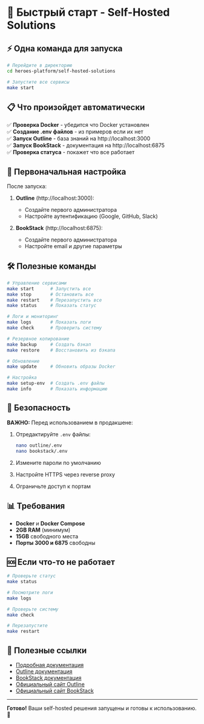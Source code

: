 # 🚀 Быстрый старт - Self-Hosted Solutions

## ⚡ Одна команда для запуска

```bash
# Перейдите в директорию
cd heroes-platform/self-hosted-solutions

# Запустите все сервисы
make start
```

## 📋 Что произойдет автоматически

✅ **Проверка Docker** - убедится что Docker установлен  
✅ **Создание .env файлов** - из примеров если их нет  
✅ **Запуск Outline** - база знаний на http://localhost:3000  
✅ **Запуск BookStack** - документация на http://localhost:6875  
✅ **Проверка статуса** - покажет что все работает  

## 🔧 Первоначальная настройка

После запуска:

1. **Outline** (http://localhost:3000):
   - Создайте первого администратора
   - Настройте аутентификацию (Google, GitHub, Slack)

2. **BookStack** (http://localhost:6875):
   - Создайте первого администратора
   - Настройте email и другие параметры

## 🛠️ Полезные команды

```bash
# Управление сервисами
make start      # Запустить все
make stop       # Остановить все
make restart    # Перезапустить все
make status     # Показать статус

# Логи и мониторинг
make logs       # Показать логи
make check      # Проверить систему

# Резервное копирование
make backup     # Создать бэкап
make restore    # Восстановить из бэкапа

# Обновление
make update     # Обновить образы Docker

# Настройка
make setup-env  # Создать .env файлы
make info       # Показать информацию
```

## 🔐 Безопасность

**ВАЖНО:** Перед использованием в продакшене:

1. Отредактируйте `.env` файлы:
   ```bash
   nano outline/.env
   nano bookstack/.env
   ```

2. Измените пароли по умолчанию
3. Настройте HTTPS через reverse proxy
4. Ограничьте доступ к портам

## 📊 Требования

- **Docker** и **Docker Compose**
- **2GB RAM** (минимум)
- **15GB** свободного места
- **Порты 3000 и 6875** свободны

## 🆘 Если что-то не работает

```bash
# Проверьте статус
make status

# Посмотрите логи
make logs

# Проверьте систему
make check

# Перезапустите
make restart
```

## 🔗 Полезные ссылки

- [Подробная документация](./README.md)
- [Outline документация](./outline/README.md)
- [BookStack документация](./bookstack/README.md)
- [Официальный сайт Outline](https://www.getoutline.com/)
- [Официальный сайт BookStack](https://www.bookstackapp.com/)

---

**Готово!** Ваши self-hosted решения запущены и готовы к использованию. 🎉
